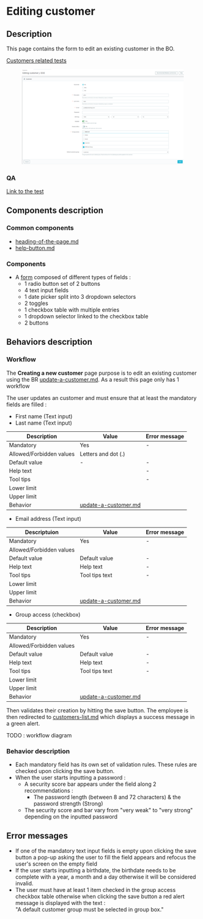 # Editing customer

## Description

This page contains the form to edit an existing customer in the BO.

[Customers related tests](https://build.prestashop-project.org/test-scenarios/scenarios/core/functional/bo/customers.html)

<figure><img src="../../../../../../.gitbook/assets/Capture d’écran du 2022-12-29 15-13-01.png" alt=""><figcaption></figcaption></figure>

### QA&#x20;

[Link to the test](https://build.prestashop-project.org/test-scenarios/scenarios/core/functional/bo/customers.html)

## Components description

### Common components

* [heading-of-the-page.md](../../../../common-components/heading-of-the-page.md "mention")
* [help-button.md](../../../../common-components/help-button.md "mention")

### Components

* A [form](https://build.prestashop-project.org/prestashop-ui-kit/?path=/story/forms--normal) composed of different types of fields :&#x20;
  * 1 radio button set of 2 buttons
  * 4 text input fields
  * 1 date picker split into 3 dropdown selectors
  * 2 toggles
  * 1 checkbox table with multiple entries
  * 1 dropdown selector linked to the checkbox table
  * 2 buttons

## Behaviors description

### Workflow

The **Creating a new customer** page purpose is to edit an existing customer using the BR [update-a-customer.md](../../../../../business-rules/customers/update-a-customer.md "mention"). As a result this page only has 1 workflow

The user updates an customer and must ensure that at least the mandatory fields are filled :&#x20;

* First name (Text input)
* Last name (Text input)

| Description              | Value                                                                                          | Error message |
| ------------------------ | ---------------------------------------------------------------------------------------------- | ------------- |
| Mandatory                | Yes                                                                                            | -             |
| Allowed/Forbidden values | Letters and dot (.)                                                                            |               |
| Default value            | -                                                                                              | -             |
| Help text                |                                                                                                | -             |
| Tool tips                |                                                                                                | -             |
| Lower limit              |                                                                                                |               |
| Upper limit              |                                                                                                |               |
| Behavior                 | [update-a-customer.md](../../../../../business-rules/customers/update-a-customer.md "mention") |               |

* Email address (Text input)

| Descriptuion             | Value                                                                                          | Error message |
| ------------------------ | ---------------------------------------------------------------------------------------------- | ------------- |
| Mandatory                | Yes                                                                                            | -             |
| Allowed/Forbidden values | ​                                                                                              | ​             |
| Default value            | Default value                                                                                  | -             |
| Help text                | Help text                                                                                      | -             |
| Tool tips                | Tool tips text                                                                                 | -             |
| Lower limit              | ​                                                                                              | ​             |
| Upper limit              | ​                                                                                              | ​             |
| Behavior                 | [update-a-customer.md](../../../../../business-rules/customers/update-a-customer.md "mention") |               |

* Group access (checkbox)

| Description              | Value                                                                                          | Error message |
| ------------------------ | ---------------------------------------------------------------------------------------------- | ------------- |
| Mandatory                | Yes                                                                                            | -             |
| Allowed/Forbidden values | ​                                                                                              | ​             |
| Default value            | Default value                                                                                  | -             |
| Help text                | Help text                                                                                      | -             |
| Tool tips                | Tool tips text                                                                                 | -             |
| Lower limit              | ​                                                                                              | ​             |
| Upper limit              | ​                                                                                              | ​             |
| Behavior                 | [update-a-customer.md](../../../../../business-rules/customers/update-a-customer.md "mention") |               |

Then validates their creation by hitting the save button. The employee is then redirected to [customers-list.md](../customers-list.md "mention") which displays a success message in a green alert.

TODO : workflow diagram

### Behavior description

* Each mandatory field has its own set of validation rules. These rules are checked upon clicking the save button.
* When the user starts inputting a password :&#x20;
  * A security score bar appears under the field along 2 recommendations :&#x20;
    * The password length (between 8 and 72 characters) & the password strength (Strong)
  * The security score and bar vary from "very weak" to "very strong" depending on the inputted password

## Error messages

* If one of the mandatory text input fields is empty upon clicking the save button a pop-up asking the user to fill the field appears and refocus the user's screen on the empty field&#x20;
* If the user starts inputting a birthdate, the birthdate needs to be complete with a year, a month and a day otherwise it will be considered invalid.
* The user must have at least 1 item checked in the group access checkbox table otherwise when clicking the save button a red alert message is displayed with the text : \
  "A default customer group must be selected in group box."
